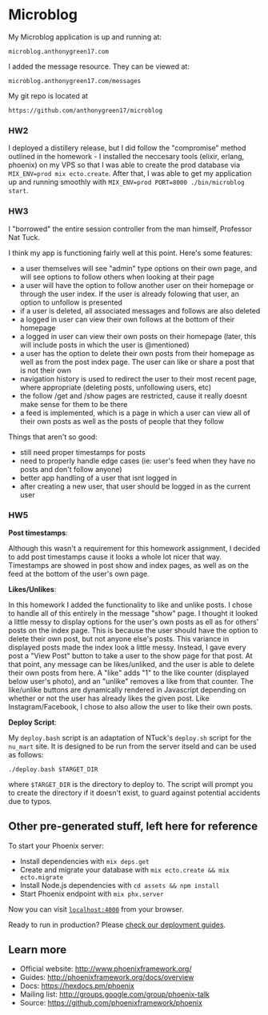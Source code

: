 # Microblog #

My Microblog application is up and running at:

~~~
microblog.anthonygreen17.com
~~~

I added the message resource. They can be viewed at:

~~~
microblog.anthonygreen17.com/messages
~~~

My git repo is located at 

~~~
https://github.com/anthonygreen17/microblog
~~~

### HW2 ###

I deployed a distillery release, but I did follow the "compromise" method outlined in the homework - I installed the neccesary tools (elixir, erlang, phoenix) on my VPS so that I was able to create the prod database via `MIX_ENV=prod mix ecto.create`. After that, I was able to get my application up and running smoothly with `MIX_ENV=prod PORT=8000 ./bin/microblog start`.

### HW3 ###

I "borrowed" the entire session controller from the man himself, Professor Nat Tuck.

I think my app is functioning fairly well at this point. Here's some features:

- a user themselves will see "admin" type options on their own page, and will see options to follow others when looking at their page
- a user will have the option to follow another user on their homepage or through the user index. If the user is already folowing that user, an option to unfollow is presented
- if a user is deleted, all associated messages and follows are also deleted
- a logged in user can view their own follows at the bottom of their homepage
- a logged in user can view their own posts on their homepage (later, this will include posts in which the user is @mentioned)
- a user has the option to delete their own posts from their homepage as well as from the post index page. The user can like or share a post that is not their own
- navigation history is used to redirect the user to their most recent page, where appropriate (deleting posts, unfollowing users, etc)
- the follow /get and /show pages are restricted, cause it really doesnt make sense for them to be there
- a feed is implemented, which is a page in which a user can view all of their own posts as well as the posts of people that they follow

Things that aren't so good:

- still need proper timestamps for posts
- need to properly handle edge cases (ie: user's feed when they have no posts and don't follow anyone)
- better app handling of a user that isnt logged in
- after creating a new user, that user should be logged in as the current user


### HW5 ###

**Post timestamps**:

Although this wasn't a requirement for this homework assignment, I decided to add post timestamps cause it looks a whole lot nicer that way. Timestamps are showed in post show and index pages, as well as on the feed at the bottom of the user's own page.

**Likes/Unlikes**:

In this homework I added the functionality to like and unlike posts. I chose to handle all of this entirely in the message "show" page. I thought it looked a little messy to display options for the user's own posts as ell as for others' posts on the index page. This is because the user should have the option to delete their own post, but not anyone else's posts. This variance in displayed posts made the index look a little messy. Instead, I gave every post a "View Post" button to take a user to the show page for that post. At that point, any message can be likes/unliked, and the user is able to delete their own posts from here. A "like" adds "1" to the like counter (displayed below user's photo), and an "unlike" removes a like from that counter. The like/unlike buttons are dynamically rendered in Javascript depending on whether or not the user has already likes the given post. Like Instagram/Facebook, I chose to also allow the user to like their own posts.


**Deploy Script**:

My `deploy.bash` script is an adaptation of NTuck's `deploy.sh` script for the `nu_mart` site. It is designed to be run from the server itseld and can be used as follows:

~~~
./deploy.bash $TARGET_DIR
~~~

where `$TARGET_DIR` is the directory to deploy to. The script will prompt you to create the directory if it doesn't exist, to guard against potential accidents due to typos.


## Other pre-generated stuff, left here for reference ##
To start your Phoenix server:

  * Install dependencies with `mix deps.get`
  * Create and migrate your database with `mix ecto.create && mix ecto.migrate`
  * Install Node.js dependencies with `cd assets && npm install`
  * Start Phoenix endpoint with `mix phx.server`

Now you can visit [`localhost:4000`](http://localhost:4000) from your browser.

Ready to run in production? Please [check our deployment guides](http://www.phoenixframework.org/docs/deployment).

## Learn more

  * Official website: http://www.phoenixframework.org/
  * Guides: http://phoenixframework.org/docs/overview
  * Docs: https://hexdocs.pm/phoenix
  * Mailing list: http://groups.google.com/group/phoenix-talk
  * Source: https://github.com/phoenixframework/phoenix
